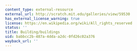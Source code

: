 ```yaml
---
content_type: external-resource
external_url: http://scratch.mit.edu/galleries/view/59530
has_external_license_warning: true
license: https://en.wikipedia.org/wiki/All_rights_reserved
status: ''
title: Building/buildings
uid: babbcc2b-487a-4dda-a2dc-0fd26c02a376
wayback_url: ''
---
```

